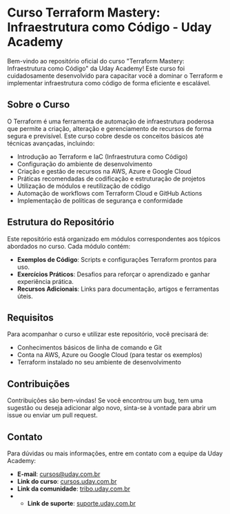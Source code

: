 # Curso Terraform Mastery: Infraestrutura como Código - Uday Academy

Bem-vindo ao repositório oficial do curso "Terraform Mastery: Infraestrutura como Código" da Uday Academy! Este curso foi cuidadosamente desenvolvido para capacitar você a dominar o Terraform e implementar infraestrutura como código de forma eficiente e escalável.

## Sobre o Curso

O Terraform é uma ferramenta de automação de infraestrutura poderosa que permite a criação, alteração e gerenciamento de recursos de forma segura e previsível. Este curso cobre desde os conceitos básicos até técnicas avançadas, incluindo:

- Introdução ao Terraform e IaC (Infraestrutura como Código)
- Configuração do ambiente de desenvolvimento
- Criação e gestão de recursos na AWS, Azure e Google Cloud
- Práticas recomendadas de codificação e estruturação de projetos
- Utilização de módulos e reutilização de código
- Automação de workflows com Terraform Cloud e GitHub Actions
- Implementação de políticas de segurança e conformidade

## Estrutura do Repositório

Este repositório está organizado em módulos correspondentes aos tópicos abordados no curso. Cada módulo contém:

- **Exemplos de Código**: Scripts e configurações Terraform prontos para uso.
- **Exercícios Práticos**: Desafios para reforçar o aprendizado e ganhar experiência prática.
- **Recursos Adicionais**: Links para documentação, artigos e ferramentas úteis.

## Requisitos

Para acompanhar o curso e utilizar este repositório, você precisará de:

- Conhecimentos básicos de linha de comando e Git
- Conta na AWS, Azure ou Google Cloud (para testar os exemplos)
- Terraform instalado no seu ambiente de desenvolvimento

## Contribuições

Contribuições são bem-vindas! Se você encontrou um bug, tem uma sugestão ou deseja adicionar algo novo, sinta-se à vontade para abrir um issue ou enviar um pull request.

## Contato

Para dúvidas ou mais informações, entre em contato com a equipe da Uday Academy:

- **E-mail**: cursos@uday.com.br
- **Link do curso**: [cursos.uday.com.br]((https://cursos.uday.com.br/id/terraform-mastery-infraestrutura-como-codigo/))
- **Link da comunidade**: [tribo.uday.com.br](https://tribo.uday.com.br/grupos/terraform-334487365/)
- - **Link de suporte**: [suporte.uday.com.br](https://tribo.uday.com.br/docs/suporte/)
